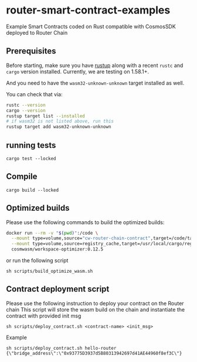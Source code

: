 # router-smart-contract-examples
Example Smart Contracts coded on Rust compatible with CosmosSDK deployed to Router Chain 

## Prerequisites

Before starting, make sure you have [rustup](https://rustup.rs/) along with a
recent `rustc` and `cargo` version installed. Currently, we are testing on 1.58.1+.

And you need to have the `wasm32-unknown-unknown` target installed as well.

You can check that via:

```sh
rustc --version
cargo --version
rustup target list --installed
# if wasm32 is not listed above, run this
rustup target add wasm32-unknown-unknown
```

## running tests
```
cargo test --locked
```

## Compile
```
cargo build --locked
```

## Optimized builds

Please use the following commands to build the optimized builds:

```sh
docker run --rm -v "$(pwd)":/code \
  --mount type=volume,source="cw-router-chain-contract",target=/code/target \
  --mount type=volume,source=registry_cache,target=/usr/local/cargo/registry \
  cosmwasm/workspace-optimizer:0.12.5

```

or run the following script
```
sh scripts/build_optimize_wasm.sh
``` 

## Contract deployment script
Please use the following instruction to deploy your contract on the Router chain
This script will store the wasm build on the chain and instantiate the contract with provided init msg
```
sh scripts/deploy_contract.sh <contract-name> <init_msg>
```

Example
```
sh scripts/deploy_contract.sh hello-router {\"bridge_address\":\"0x93775D3937d5B80313942697d41AE44960f8ef3C\"}
```
